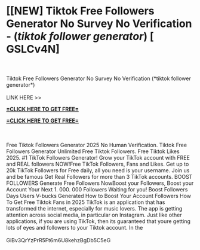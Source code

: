 # [[NEW] Tiktok Free Followers Generator No Survey No Verification - (*tiktok follower generator*) [ GSLCv4N]
<br>
<br>Tiktok Free Followers Generator No Survey No Verification (*tiktok follower generator*)
<br>
<br>LINK HERE >> 

**[=CLICK HERE TO GET FREE=](https://www.google.com/url?q=https%3A%2F%2Fappbitly.com%2FUEvpV)**


**[=CLICK HERE TO GET FREE=](https://www.google.com/url?q=https%3A%2F%2Fappbitly.com%2FUEvpV)**


<br>
<br>Free Tiktok Followers Generator 2025 No Human Verification.  Tiktok Free Followers Generator Unlimited Free Tiktok Followers. Free Tiktok Likes 2025. #1 TikTok Followers Generator! Grow your TikTok account with FREE and REAL followers NOW!Free TikTok Followers, Fans and Likes.  Get up to 20k TikTok Followers for Free daily, all you need is your username.  Join us and be famous Get Real Followers for more than 3 TikTok accounts.  BOOST FOLLOWERS Generate Free Followers NowBoost your Followers, Boost your Account Your Next 1. 000. 000 Followers Waiting for you! Boost Followers Days Users V-bucks Generated How to Boost Your Account Followers How To Get Free Tiktok Fans in 2025 TikTok is an application that has transformed the internet, especially for music lovers.  The app is getting attention across social media, in particular on Instagram.  Just like other applications, if you are using TikTok, then its guaranteed that youre getting lots of eyes and followers to your Tiktok account.  In the
<br>
<br>GiBv3QrYzPrR5Ft6m6U8kehzBgDb5C5eG
<br>
